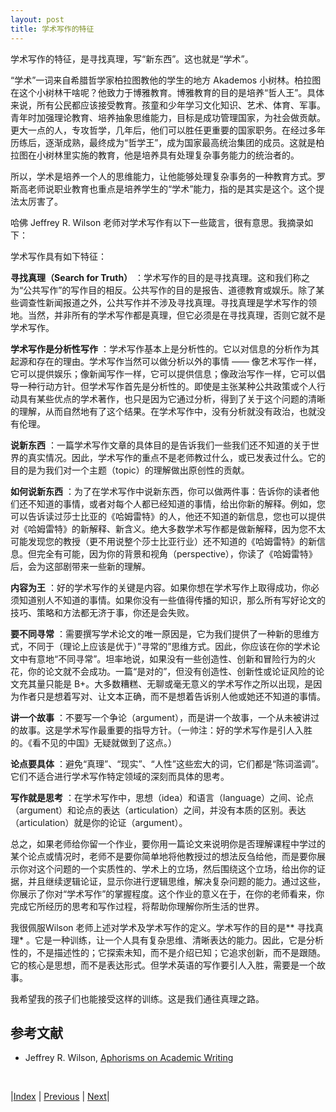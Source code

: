 ```yaml
---
layout: post
title: 学术写作的特征
---
```


学术写作的特征，是寻找真理，写“新东西”。这也就是“学术”。

“学术”一词来自希腊哲学家柏拉图教他的学生的地方 Akademos 小树林。柏拉图在这个小树林干啥呢？他致力于博雅教育。博雅教育的目的是培养“哲人王”。具体来说，所有公民都应该接受教育。孩童和少年学习文化知识、艺术、体育、军事。青年时加强理论教育、培养抽象思维能力，目标是成功管理国家，为社会做贡献。更大一点的人，专攻哲学，几年后，他们可以胜任更重要的国家职务。在经过多年历练后，逐渐成熟，最终成为“哲学王”，成为国家最高统治集团的成员。这就是柏拉图在小树林里实施的教育，他是培养具有处理复杂事务能力的统治者的。

所以，学术是培养一个人的思维能力，让他能够处理复杂事务的一种教育方式。罗斯高老师说职业教育也重点是培养学生的“学术”能力，指的是其实是这个。这个提法太厉害了。

哈佛 Jeffrey R. Wilson 老师对学术写作有以下一些箴言，很有意思。我摘录如下：

学术写作具有如下特征：

**寻找真理（Search for Truth）** ：学术写作的目的是寻找真理。这和我们称之为“公共写作”的写作目的相反。公共写作的目的是报告、道德教育或娱乐。除了某些调查性新闻报道之外，公共写作并不涉及寻找真理。寻找真理是学术写作的领地。当然，并非所有的学术写作都是真理，但它必须是在寻找真理，否则它就不是学术写作。

**学术写作是分析性写作** ：学术写作基本上是分析性的。它以对信息的分析作为其起源和存在的理由。学术写作当然可以做分析以外的事情 —— 像艺术写作一样，它可以提供娱乐；像新闻写作一样，它可以提供信息；像政治写作一样，它可以倡导一种行动方针。但学术写作首先是分析性的。即使是主张某种公共政策或个人行动具有某些优点的学术著作，也只是因为它通过分析，得到了关于这个问题的清晰的理解，从而自然地有了这个结果。在学术写作中，没有分析就没有政治，也就没有伦理。

**说新东西** ：一篇学术写作文章的具体目的是告诉我们一些我们还不知道的关于世界的真实情况。因此，学术写作的重点不是老师教过什么，或已发表过什么。它的目的是为我们对一个主题（topic）的理解做出原创性的贡献。

**如何说新东西** ：为了在学术写作中说新东西，你可以做两件事：告诉你的读者他们还不知道的事情，或者对每个人都已经知道的事情，给出你新的解释。例如，您可以告诉读过莎士比亚的《哈姆雷特》的人，他还不知道的新信息，您也可以提供对《哈姆雷特》的新解释、新含义。绝大多数学术写作都是做新解释，因为您不太可能发现您的教授（更不用说整个莎士比亚行业）还不知道的《哈姆雷特》的新信息。但完全有可能，因为你的背景和视角（perspective），你读了《哈姆雷特》后，会为这部剧带来一些新的理解。

**内容为王** ：好的学术写作的关键是内容。如果你想在学术写作上取得成功，你必须知道别人不知道的事情。如果你没有一些值得传播的知识，那么所有写好论文的技巧、策略和方法都无济于事，你还是会失败。

**要不同寻常** ：需要撰写学术论文的唯一原因是，它为我们提供了一种新的思维方式，不同于（理论上应该是优于）”寻常的”思维方式。因此，你应该在你的学术论文中有意地“不同寻常”。坦率地说，如果没有一些创造性、创新和冒险行为的火花，你的论文就不会成功。一篇“是对的”，但没有创造性、创新性或论证风险的论文充其量只能是 B+。大多数糟糕、无聊或毫无意义的学术写作之所以出现，是因为作者只是想着写对、让文本正确，而不是想着告诉别人他或她还不知道的事情。

**讲一个故事** ：不要写一个争论（argument），而是讲一个故事，一个从未被讲过的故事。这是学术写作最重要的指导方针。（一帅注：好的学术写作是引人入胜的。《看不见的中国》无疑就做到了这点。）

**论点要具体** ：避免“真理”、“现实”、“人性”这些宏大的词，它们都是“陈词滥调”。它们不适合进行学术写作特定领域的深刻而具体的思考。

**写作就是思考** ：在学术写作中，思想（idea）和语言（language）之间、论点（argument）和论点的表达（articulation）之间，并没有本质的区别。表达（articulation）就是你的论证（argument）。

总之，如果老师给你留一个作业，要你用一篇论文来说明你是否理解课程中学过的某个论点或情况时，老师不是要你简单地将他教授过的想法反刍给他，而是要你展示你对这个问题的一个实质性的、学术上的立场，然后围绕这个立场，给出你的证据，并且继续逻辑论证，显示你进行逻辑思维，解决复杂问题的能力。通过这些，你展示了你对“学术写作”的掌握程度。这个作业的意义在于，在你的老师看来，你完成它所经历的思考和写作过程，将帮助你理解你所生活的世界。

我很佩服Wilson 老师上述对学术及学术写作的定义。学术写作的目的是** 寻找真理* 。它是一种训练，让一个人具有复杂思维、清晰表达的能力。因此，它是分析性的，不是描述性的；它探索未知，而不是介绍已知；它追求创新，而不是跟随。它的核心是思想，而不是表达形式。但学术英语的写作要引人入胜，需要是一个故事。

我希望我的孩子们也能接受这样的训练。这是我们通往真理之路。

## 参考文献

- Jeffrey R. Wilson, [Aphorisms on Academic Writing](https://wilson.fas.harvard.edu/aphorisms/academic-writing)



<br/>

|[Index](../../) | [Previous](2-2-method) | [Next](2-6-think)|
